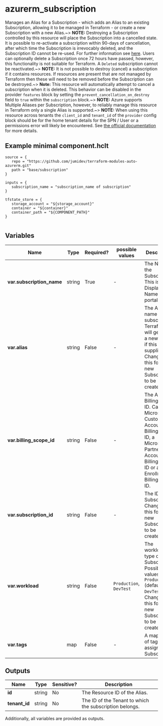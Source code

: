 # azurerm_subscription

Manages an Alias for a Subscription - which adds an Alias to an existing Subscription, allowing it to be managed in Terraform - or create a new Subscription with a new Alias.~> **NOTE:** Destroying a Subscription controlled by this resource will place the Subscription into a cancelled state. It is possible to re-activate a subscription within 90-days of cancellation, after which time the Subscription is irrevocably deleted, and the Subscription ID cannot be re-used. For further information see [here](https://docs.microsoft.com/azure/cost-management-billing/manage/cancel-azure-subscription#what-happens-after-subscription-cancellation). Users can optionally delete a Subscription once 72 hours have passed, however, this functionality is not suitable for Terraform. A `Deleted` subscription cannot be reactivated.~> **NOTE:** It is not possible to destroy (cancel) a subscription if it contains resources. If resources are present that are not managed by Terraform then these will need to be removed before the Subscription can be destroyed.~> **Note:** This resource will automatically attempt to cancel a subscription when it is deleted. This behavior can be disabled in the provider `features` block by setting the `prevent_cancellation_on_destroy` field to `true` within the `subscription` block.~> **NOTE:** Azure supports Multiple Aliases per Subscription, however, to reliably manage this resource in Terraform only a single Alias is supported.~> **NOTE:** When using this resource across tenants the `client_id` and `tenant_id` of the `provider` config block should be for the home tenant details for the SPN / User or a permissions error will likely be encountered. See [the official documentation](https://learn.microsoft.com/en-us/azure/cost-management-billing/manage/programmatically-create-subscription) for more details.

## Example minimal component.hclt

```hcl
source = {
   repo = "https://github.com/jumidev/terraform-modules-auto-azurerm.git" 
   path = "base/subscription" 
}

inputs = {
   subscription_name = "subscription_name of subscription" 
}

tfstate_store = {
   storage_account = "${storage_account}" 
   container = "${container}" 
   container_path = "${COMPONENT_PATH}" 
}


```

## Variables

| Name | Type | Required? |  possible values |  Description |
| ---- | ---- | --------- |  ----------- | ----------- |
| **var.subscription_name** | string | True | -  |  The Name of the Subscription. This is the Display Name in the portal. | 
| **var.alias** | string | False | -  |  The Alias name for the subscription. Terraform will generate a new GUID if this is not supplied. Changing this forces a new Subscription to be created. | 
| **var.billing_scope_id** | string | False | -  |  The Azure Billing Scope ID. Can be a Microsoft Customer Account Billing Scope ID, a Microsoft Partner Account Billing Scope ID or an Enrollment Billing Scope ID. | 
| **var.subscription_id** | string | False | -  |  The ID of the Subscription. Changing this forces a new Subscription to be created. | 
| **var.workload** | string | False | `Production`, `DevTest`  |  The workload type of the Subscription. Possible values are `Production` (default) and `DevTest`. Changing this forces a new Subscription to be created. | 
| **var.tags** | map | False | -  |  A mapping of tags to assign to the Subscription. | 



## Outputs

| Name | Type | Sensitive? | Description |
| ---- | ---- | --------- | --------- |
| **id** | string | No  | The Resource ID of the Alias. | 
| **tenant_id** | string | No  | The ID of the Tenant to which the subscription belongs. | 

Additionally, all variables are provided as outputs.
